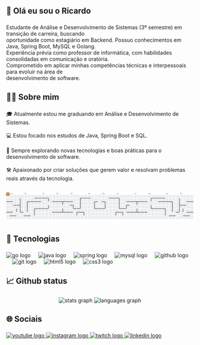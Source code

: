 <h2 align="left">💪 Olá eu sou o Ricardo</h2>

###

<p align="left">Estudante de Análise e Desenvolvimento de Sistemas (3º semestre) em transição de carreira, buscando<br>oportunidade como estagiário em Backend. Possuo conhecimentos em Java, Spring Boot, MySQL e Golang.<br>Experiência prévia como professor de informática, com habilidades consolidadas em comunicação e oratória.<br>Comprometido em aplicar minhas competências técnicas e interpessoais para evoluir na área de<br>desenvolvimento de software.</p>

###

<h2 align="left">👨‍🎓 Sobre mim</h2>

###

<p align="left">🎓 Atualmente estou me graduando em Análise e Desenvolvimento de Sistemas.<br><br>💻 Estou focado nos estudos de Java, Spring Boot e SQL.<br><br>🚀 Sempre explorando novas tecnologias e boas práticas para o desenvolvimento de software.<br><br>🛠️ Apaixonado por criar soluções que gerem valor e resolvam problemas reais através da tecnologia.</p>

###

<h2 align="left"></h2>

###

<picture>
  <source media="(prefers-color-scheme: dark)" srcset="https://raw.githubusercontent.com/RicardoFrancoDelgado/RicardoFrancoDelgado/output/pacman-contribution-graph-dark.svg">
  <source media="(prefers-color-scheme: light)" srcset="https://raw.githubusercontent.com/RicardoFrancoDelgado/RicardoFrancoDelgado/output/pacman-contribution-graph.svg">
  <img alt="pacman contribution graph" src="https://raw.githubusercontent.com/RicardoFrancoDelgado/RicardoFrancoDelgado/output/pacman-contribution-graph.svg">
</picture>

###

<h2 align="left">🔧 Tecnologias</h2>

###

<div align="left">
  <img src="https://cdn.jsdelivr.net/gh/devicons/devicon/icons/go/go-original.svg" height="30" alt="go logo"  />
  <img width="12" />
  <img src="https://cdn.jsdelivr.net/gh/devicons/devicon/icons/java/java-original.svg" height="30" alt="java logo"  />
  <img width="12" />
  <img src="https://cdn.jsdelivr.net/gh/devicons/devicon/icons/spring/spring-original.svg" height="30" alt="spring logo"  />
  <img width="12" />
  <img src="https://cdn.jsdelivr.net/gh/devicons/devicon/icons/mysql/mysql-original.svg" height="30" alt="mysql logo"  />
  <img width="12" />
  <img src="https://cdn.jsdelivr.net/gh/devicons/devicon/icons/github/github-original.svg" height="30" alt="github logo"  />
  <img width="12" />
  <img src="https://cdn.jsdelivr.net/gh/devicons/devicon/icons/git/git-original.svg" height="30" alt="git logo"  />
  <img width="12" />
  <img src="https://cdn.jsdelivr.net/gh/devicons/devicon/icons/html5/html5-original.svg" height="30" alt="html5 logo"  />
  <img width="12" />
  <img src="https://cdn.jsdelivr.net/gh/devicons/devicon/icons/css3/css3-original.svg" height="30" alt="css3 logo"  />
</div>

###

<h2 align="left">📈 Github status</h2>

###

<div align="center">
  <img src="https://github-readme-stats.vercel.app/api?username=RicardoFrancoDelgado&hide_title=false&hide_rank=false&show_icons=true&include_all_commits=true&count_private=true&disable_animations=false&theme=dracula&locale=en&hide_border=false" height="150" alt="stats graph"  />
  <img src="https://github-readme-stats.vercel.app/api/top-langs?username=RicardoFrancoDelgado&locale=en&hide_title=false&layout=compact&card_width=320&langs_count=5&theme=dracula&hide_border=false" height="150" alt="languages graph"  />
</div>

###

<h2 align="left">🌐 Sociais</h2>

###

<div align="left">
  <a href="https://www.youtube.com/@ricardiinn" target="_blank">
    <img src="https://img.shields.io/static/v1?message=Youtube&logo=youtube&label=&color=FF0000&logoColor=white&labelColor=&style=for-the-badge" height="35" alt="youtube logo"  />
  </a>
  <a href="https://www.instagram.com/ricardinous/" target="_blank">
    <img src="https://img.shields.io/static/v1?message=Instagram&logo=instagram&label=&color=E4405F&logoColor=white&labelColor=&style=for-the-badge" height="35" alt="instagram logo"  />
  </a>
  <a href="https://www.twitch.tv/ricardiino" target="_blank">
    <img src="https://img.shields.io/static/v1?message=Twitch&logo=twitch&label=&color=9146FF&logoColor=white&labelColor=&style=for-the-badge" height="35" alt="twitch logo"  />
  </a>
  <a href="https://www.linkedin.com/in/ricardofrancodelgado-dev/" target="_blank">
    <img src="https://img.shields.io/static/v1?message=LinkedIn&logo=linkedin&label=&color=0077B5&logoColor=white&labelColor=&style=for-the-badge" height="35" alt="linkedin logo"  />
  </a>
</div>

###
